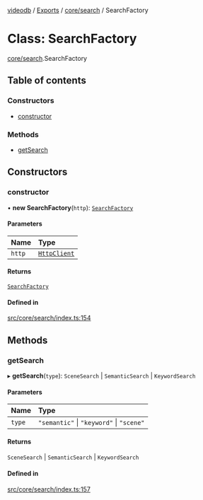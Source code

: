 [videodb](../README.md) / [Exports](../modules.md) / [core/search](../modules/core_search.md) / SearchFactory

# Class: SearchFactory

[core/search](../modules/core_search.md).SearchFactory

## Table of contents

### Constructors

- [constructor](core_search.SearchFactory.md#constructor)

### Methods

- [getSearch](core_search.SearchFactory.md#getsearch)

## Constructors

### constructor

• **new SearchFactory**(`http`): [`SearchFactory`](core_search.SearchFactory.md)

#### Parameters

| Name | Type |
| :------ | :------ |
| `http` | [`HttpClient`](utils_httpClient.HttpClient.md) |

#### Returns

[`SearchFactory`](core_search.SearchFactory.md)

#### Defined in

[src/core/search/index.ts:154](https://github.com/video-db/videodb-node/blob/4dc9a20/src/core/search/index.ts#L154)

## Methods

### getSearch

▸ **getSearch**(`type`): `SceneSearch` \| `SemanticSearch` \| `KeywordSearch`

#### Parameters

| Name | Type |
| :------ | :------ |
| `type` | ``"semantic"`` \| ``"keyword"`` \| ``"scene"`` |

#### Returns

`SceneSearch` \| `SemanticSearch` \| `KeywordSearch`

#### Defined in

[src/core/search/index.ts:157](https://github.com/video-db/videodb-node/blob/4dc9a20/src/core/search/index.ts#L157)
